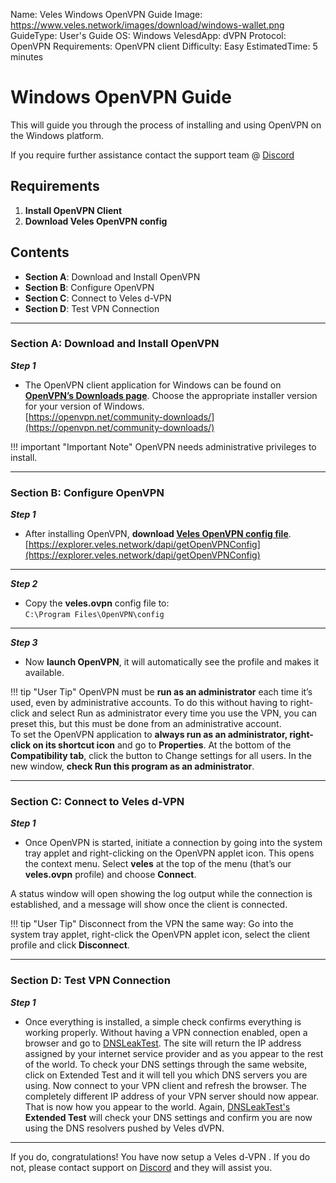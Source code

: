 Name:               Veles Windows OpenVPN Guide
Image:              https://www.veles.network/images/download/windows-wallet.png
GuideType:          User's Guide
OS:                 Windows
VelesdApp:          dVPN
Protocol:           OpenVPN
Requirements:       OpenVPN client
Difficulty:         Easy
EstimatedTime:      5 minutes

# Windows OpenVPN Guide 
This will guide you through the process of installing and using OpenVPN on the Windows platform.  

If you require further assistance contact the support team @ [Discord](https://discord.gg/P528fGg)

## Requirements
1) **Install OpenVPN Client**  
2) **Download Veles OpenVPN config**  

## Contents
* **Section A**: Download and Install OpenVPN
* **Section B**: Configure OpenVPN
* **Section C**: Connect to Veles d-VPN
* **Section D**: Test VPN Connection
***

### Section A: Download and Install OpenVPN

***Step 1***  

* The OpenVPN client application for Windows can be found on **[OpenVPN’s Downloads page](https://openvpn.net/community-downloads/)**. Choose the appropriate installer version for your version of Windows.  
[https://openvpn.net/community-downloads/](https://openvpn.net/community-downloads/)

!!! important "Important Note"
	OpenVPN needs administrative privileges to install.
 
***

### Section B: Configure OpenVPN

***Step 1***  

* After installing OpenVPN, **download [Veles OpenVPN config file](https://explorer.veles.network/dapi/getOpenVPNConfig)**.  
[https://explorer.veles.network/dapi/getOpenVPNConfig](https://explorer.veles.network/dapi/getOpenVPNConfig)

***

***Step 2***  

* Copy the **veles.ovpn** config file to:  
`C:\Program Files\OpenVPN\config`

***

***Step 3***  

* Now **launch OpenVPN**, it will automatically see the profile and makes it available.

!!! tip "User Tip"
	OpenVPN must be **run as an administrator** each time it’s used, even by administrative accounts. To do this without having to right-click and select Run as administrator every time you use the VPN, you can preset this, but this must be done from an administrative account.    
	To set the OpenVPN application to **always run as an administrator, right-click on its shortcut icon** and go to **Properties**. At the bottom of the **Compatibility tab**, click the button to Change settings for all users. In the new window, **check Run this program as an administrator**.

***

### Section C: Connect to Veles d-VPN 

***Step 1***  

* Once OpenVPN is started, initiate a connection by going into the system tray applet and right-clicking on the OpenVPN applet icon. This opens the context menu. Select **veles** at the top of the menu (that’s our **veles.ovpn** profile) and choose **Connect**.  

A status window will open showing the log output while the connection is established, and a message will show once the client is connected.  

!!! tip "User Tip"
	Disconnect from the VPN the same way: Go into the system tray applet, right-click the OpenVPN applet icon, select the client profile and click **Disconnect**.

***

### Section D: Test VPN Connection

***Step 1***  

* Once everything is installed, a simple check confirms everything is working properly. Without having a VPN connection enabled, open a browser and go to [DNSLeakTest](https://www.dnsleaktest.com/).
The site will return the IP address assigned by your internet service provider and as you appear to the rest of the world. To check your DNS settings through the same website, click on Extended Test and it will tell you which DNS servers you are using.
Now connect to your VPN client and refresh the browser. The completely different IP address of your VPN server should now appear. That is now how you appear to the world. Again, [DNSLeakTest's](https://www.dnsleaktest.com/) **Extended Test** will check your DNS settings and confirm you are now using the DNS resolvers pushed by Veles dVPN.

***

If you do, congratulations! You have now setup a Veles d-VPN . If you do not, please contact support on [Discord](https://discord.gg/P528fGg) and they will assist you.  
